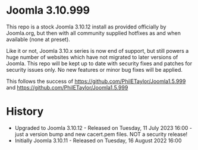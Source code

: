 Joomla 3.10.999
=============

This repo is a stock Joomla 3.10.12 install as provided officially by Joomla.org, but then with all community supplied hotfixes as and when available (none at preset).

Like it or not, Joomla 3.10.x series is now end of support, but still powers a huge number of websites which have not migrated to later versions of Joomla. This repo will be kept up to date with security fixes and patches for security issues only. No new features or minor bug fixes will be applied.

This follows the success of https://github.com/PhilETaylor/Joomla1.5.999 and https://github.com/PhilETaylor/Joomla1.5.999

History
=============
 - Upgraded to Joomla 3.10.12 - Released on Tuesday, 11 July 2023 16:00 - just a version bump and new cacert.pem files. NOT a security release!
 - Initially Joomla 3.10.11 - Released on Tuesday, 16 August 2022 16:00
